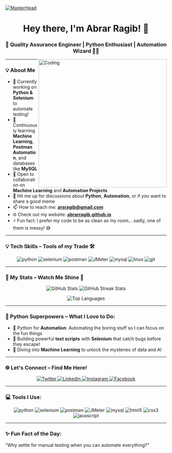 <!-- Add an eye-catching header -->
[![MasterHead](https://media.giphy.com/media/v1.Y2lkPTc5MGI3NjExYWZiZjQ2MzFkNmE0ZDAwZWIxMDg0MjRmYzQ5NmJjZjYyNjU0MmU3MyZjdD1z/3o7btWnrlbk43vtddK/giphy.gif)](https://github.com/AbrarRagib)
<h1 align="center">Hey there, I'm Abrar Ragib! 👋</h1>
<h3 align="center">🚀 Quality Assurance Engineer | Python Enthusiast | Automation Wizard 🧙‍♂️</h3>

<!-- New stunning coding GIF -->
<img align="right" alt="Coding" width="400" src="https://media.giphy.com/media/qgQUggAC3Pfv687qPC/giphy.gif">

---

### 💡 About Me
- 🔭 Currently working on **Python & Selenium** to automate testing!  
- 🧠 Continuously learning **Machine Learning**, **Postman Automation**, and databases like **MySQL**  
- 🤝 Open to collaboration on **Machine Learning** and **Automation Projects**  
- 💬 Hit me up for discussions about **Python**, **Automation**, or if you want to share a good meme  
- 📫 How to reach me: **arsragib@gmail.com**
- 🌐 Check out my website: [**abrarragib.github.io**](https://abrarragib.github.io/)
- ⚡ Fun fact: I prefer my code to be as clean as my room… sadly, one of them is messy! 😅

---

### 💡 Tech Skills – Tools of my Trade 🛠️
<p align="center">
  <img src="https://img.shields.io/badge/Python-%233776AB.svg?style=for-the-badge&logo=python&logoColor=white" alt="python"/>
  <img src="https://img.shields.io/badge/Selenium-%2340a13e.svg?style=for-the-badge&logo=selenium&logoColor=white" alt="selenium"/>
  <img src="https://img.shields.io/badge/Postman-FF6C37.svg?style=for-the-badge&logo=postman&logoColor=white" alt="postman"/>
  <img src="https://img.shields.io/badge/JMeter-DA3D34.svg?style=for-the-badge&logo=apache-jmeter&logoColor=white" alt="JMeter"/>
  <img src="https://img.shields.io/badge/MySQL-%2300f.svg?style=for-the-badge&logo=mysql&logoColor=white" alt="mysql"/>
  <img src="https://img.shields.io/badge/Linux-%23FCC624.svg?style=for-the-badge&logo=linux&logoColor=black" alt="linux"/>
  <img src="https://img.shields.io/badge/Git-%23F05033.svg?style=for-the-badge&logo=git&logoColor=white" alt="git"/>
</p>

---

### 🎯 My Stats – Watch Me Shine 🌟
<p align="center">
  <img src="https://github-readme-stats.vercel.app/api?username=AbrarRagib&show_icons=true&theme=radical" alt="GitHub Stats" />
  <img src="https://github-readme-streak-stats.herokuapp.com/?user=AbrarRagib&theme=radical" alt="GitHub Streak Stats" />
</p>

<p align="center">
  <img src="https://github-readme-stats.vercel.app/api/top-langs/?username=AbrarRagib&layout=compact&theme=radical" alt="Top Languages" />
</p>

---

### 🚀 Python Superpowers – What I Love to Do:
- 🐍 Python for **Automation**: Automating the boring stuff so I can focus on the fun things  
- 🧪 Building powerful **test scripts** with **Selenium** that catch bugs before they escape!  
- 🧠 Diving into **Machine Learning** to unlock the mysteries of data and AI  

---

### 🌐 Let's Connect – Find Me Here!
<p align="center">
  <a href="https://twitter.com/arsragib" target="_blank">
    <img src="https://img.shields.io/badge/Twitter-%231DA1F2.svg?style=for-the-badge&logo=twitter&logoColor=white" alt="Twitter" />
  </a>
  <a href="https://linkedin.com/in/abrar-ragib" target="_blank">
    <img src="https://img.shields.io/badge/LinkedIn-%230077B5.svg?style=for-the-badge&logo=linkedin&logoColor=white" alt="LinkedIn" />
  </a>
  <a href="https://instagram.com/arsragib" target="_blank">
    <img src="https://img.shields.io/badge/Instagram-%23E4405F.svg?style=for-the-badge&logo=instagram&logoColor=white" alt="Instagram" />
  </a>
  <a href="https://fb.com/arsragib" target="_blank">
    <img src="https://img.shields.io/badge/Facebook-%231877F2.svg?style=for-the-badge&logo=facebook&logoColor=white" alt="Facebook" />
  </a>
</p>

---

### 💻 Tools I Use:
<p align="center">
  <img src="https://img.shields.io/badge/Python-%233776AB.svg?style=for-the-badge&logo=python&logoColor=white" alt="python"/>
  <img src="https://img.shields.io/badge/Selenium-%2340a13e.svg?style=for-the-badge&logo=selenium&logoColor=white" alt="selenium"/>
  <img src="https://img.shields.io/badge/Postman-FF6C37.svg?style=for-the-badge&logo=postman&logoColor=white" alt="postman"/>
  <img src="https://img.shields.io/badge/JMeter-DA3D34.svg?style=for-the-badge&logo=apache-jmeter&logoColor=white" alt="JMeter"/>
  <img src="https://img.shields.io/badge/MySQL-%2300f.svg?style=for-the-badge&logo=mysql&logoColor=white" alt="mysql"/>
  <img src="https://img.shields.io/badge/HTML5-%23E34F26.svg?style=for-the-badge&logo=html5&logoColor=white" alt="html5"/>
  <img src="https://img.shields.io/badge/CSS3-%231572B6.svg?style=for-the-badge&logo=css3&logoColor=white" alt="css3"/>
  <img src="https://img.shields.io/badge/JavaScript-%23F7DF1E.svg?style=for-the-badge&logo=javascript&logoColor=black" alt="javascript"/>
</p>

---

### ✨ Fun Fact of the Day:
"Why settle for manual testing when you can automate everything?"
